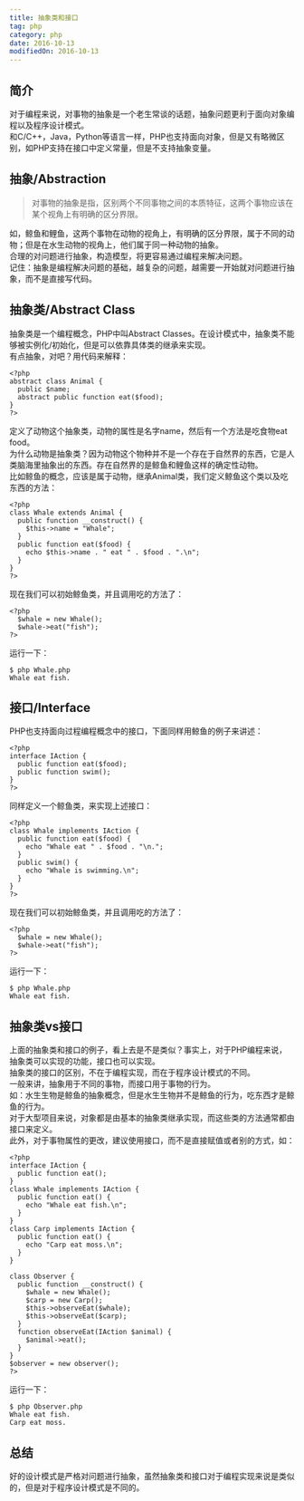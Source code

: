 ```yaml
---
title: 抽象类和接口
tag: php
category: php
date: 2016-10-13
modifiedOn: 2016-10-13
---
```


## 简介

对于编程来说，对事物的抽象是一个老生常谈的话题，抽象问题更利于面向对象编程以及程序设计模式。  
和C/C++，Java，Python等语言一样，PHP也支持面向对象，但是又有略微区别，如PHP支持在接口中定义常量，但是不支持抽象变量。

## 抽象/Abstraction

> 对事物的抽象是指，区别两个不同事物之间的本质特征，这两个事物应该在某个视角上有明确的区分界限。

如，鲸鱼和鲤鱼，这两个事物在动物的视角上，有明确的区分界限，属于不同的动物；但是在水生动物的视角上，他们属于同一种动物的抽象。  
合理的对问题进行抽象，构造模型，将更容易通过编程来解决问题。  
记住：抽象是编程解决问题的基础，越复杂的问题，越需要一开始就对问题进行抽象，而不是直接写代码。

## 抽象类/Abstract Class

抽象类是一个编程概念，PHP中叫Abstract Classes。在设计模式中，抽象类不能够被实例化/初始化，但是可以依靠具体类的继承来实现。  
有点抽象，对吧？用代码来解释：

    
    
    <?php
    abstract class Animal {
      public $name;
      abstract public function eat($food);
    }
    ?>

定义了动物这个抽象类，动物的属性是名字name，然后有一个方法是吃食物eat food。  
为什么动物是抽象类？因为动物这个物种并不是一个存在于自然界的东西，它是人类脑海里抽象出的东西。存在自然界的是鲸鱼和鲤鱼这样的确定性动物。  
比如鲸鱼的概念，应该是属于动物，继承Animal类，我们定义鲸鱼这个类以及吃东西的方法：

    
    
    <?php
    class Whale extends Animal {
      public function __construct() {
        $this->name = "Whale";
      }
      public function eat($food) {
        echo $this->name . " eat " . $food . ".\n";
      }
    }
    ?>

现在我们可以初始鲸鱼类，并且调用吃的方法了：

    
    
    <?php
      $whale = new Whale();
      $whale->eat("fish");
    ?>

运行一下：

    
    
    $ php Whale.php
    Whale eat fish.

## 接口/Interface

PHP也支持面向过程编程概念中的接口，下面同样用鲸鱼的例子来讲述：

    
    
    <?php
    interface IAction {
      public function eat($food);
      public function swim();
    }
    ?>

同样定义一个鲸鱼类，来实现上述接口：

    
    
    <?php
    class Whale implements IAction {
      public function eat($food) {
        echo "Whale eat " . $food . "\n.";
      }
      public swim() {
        echo "Whale is swimming.\n";
      }
    }
    ?>

现在我们可以初始鲸鱼类，并且调用吃的方法了：

    
    
    <?php
      $whale = new Whale();
      $whale->eat("fish");
    ?>

运行一下：

    
    
    $ php Whale.php
    Whale eat fish.

## 抽象类vs接口

上面的抽象类和接口的例子，看上去是不是类似？事实上，对于PHP编程来说，抽象类可以实现的功能，接口也可以实现。  
抽象类的接口的区别，不在于编程实现，而在于程序设计模式的不同。  
一般来讲，抽象用于不同的事物，而接口用于事物的行为。  
如：水生生物是鲸鱼的抽象概念，但是水生生物并不是鲸鱼的行为，吃东西才是鲸鱼的行为。  
对于大型项目来说，对象都是由基本的抽象类继承实现，而这些类的方法通常都由接口来定义。  
此外，对于事物属性的更改，建议使用接口，而不是直接赋值或者别的方式，如：

    
    
    <?php
    interface IAction {
      public function eat();
    }
    class Whale implements IAction {
      public function eat() {
        echo "Whale eat fish.\n";
      }
    }
    class Carp implements IAction {
      public function eat() {
        echo "Carp eat moss.\n";
      }
    }
    
    class Observer {
      public function __construct() {
        $whale = new Whale();
        $carp = new Carp();
        $this->observeEat($whale);
        $this->observeEat($carp);
      }
      function observeEat(IAction $animal) {
        $animal->eat();
      }
    }
    $observer = new observer();
    ?>

运行一下：

    
    
    $ php Observer.php
    Whale eat fish.
    Carp eat moss.

## 总结

好的设计模式是严格对问题进行抽象，虽然抽象类和接口对于编程实现来说是类似的，但是对于程序设计模式是不同的。

